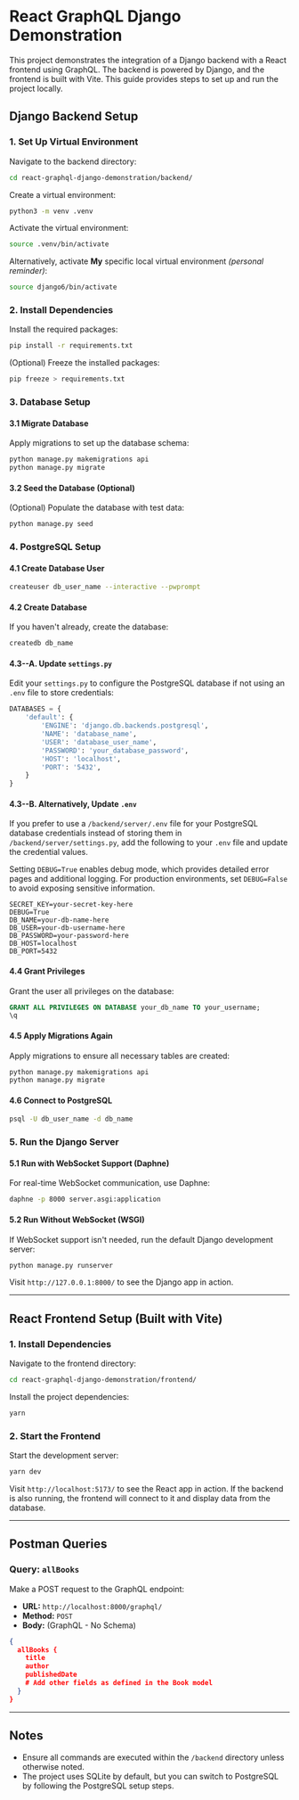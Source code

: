 # React GraphQL Django Demonstration

This project demonstrates the integration of a Django backend with a React frontend using GraphQL. The backend is powered by Django, and the frontend is built with Vite. This guide provides steps to set up and run the project locally.

## Django Backend Setup

### 1. Set Up Virtual Environment

Navigate to the backend directory:

```bash
cd react-graphql-django-demonstration/backend/
```

Create a virtual environment:

```bash
python3 -m venv .venv
```

Activate the virtual environment:

```bash
source .venv/bin/activate
```

Alternatively, activate **My** specific local virtual environment _(personal reminder)_:

```bash
source django6/bin/activate
```

### 2. Install Dependencies

Install the required packages:

```bash
pip install -r requirements.txt
```

(Optional) Freeze the installed packages:

```bash
pip freeze > requirements.txt
```

### 3. Database Setup

#### 3.1 Migrate Database

Apply migrations to set up the database schema:

```bash
python manage.py makemigrations api
python manage.py migrate
```

#### 3.2 Seed the Database (Optional)

(Optional) Populate the database with test data:

```bash
python manage.py seed
```

### 4. PostgreSQL Setup

#### 4.1 Create Database User

```bash
createuser db_user_name --interactive --pwprompt
```

#### 4.2 Create Database

If you haven't already, create the database:

```bash
createdb db_name
```

#### 4.3--A. Update `settings.py`

Edit your `settings.py` to configure the PostgreSQL database if not using an `.env` file to store credentials:

```python
DATABASES = {
    'default': {
        'ENGINE': 'django.db.backends.postgresql',
        'NAME': 'database_name',
        'USER': 'database_user_name',
        'PASSWORD': 'your_database_password',
        'HOST': 'localhost',
        'PORT': '5432',
    }
}

```

#### 4.3--B. Alternatively, Update `.env`

If you prefer to use a `/backend/server/.env` file for your PostgreSQL database credentials instead of storing them in `/backend/server/settings.py`, add the following to your `.env` file and update the credential values.

Setting `DEBUG=True` enables debug mode, which provides detailed error pages and additional logging. For production environments, set `DEBUG=False` to avoid exposing sensitive information.

```.env
SECRET_KEY=your-secret-key-here
DEBUG=True
DB_NAME=your-db-name-here
DB_USER=your-db-username-here
DB_PASSWORD=your-password-here
DB_HOST=localhost
DB_PORT=5432
```

#### 4.4 Grant Privileges

Grant the user all privileges on the database:

```sql
GRANT ALL PRIVILEGES ON DATABASE your_db_name TO your_username;
\q
```

#### 4.5 Apply Migrations Again

Apply migrations to ensure all necessary tables are created:

```bash
python manage.py makemigrations api
python manage.py migrate
```

#### 4.6 Connect to PostgreSQL

```bash
psql -U db_user_name -d db_name
```

### 5. Run the Django Server

#### 5.1 Run with WebSocket Support (Daphne)

For real-time WebSocket communication, use Daphne:

```bash
daphne -p 8000 server.asgi:application
```

#### 5.2 Run Without WebSocket (WSGI)

If WebSocket support isn't needed, run the default Django development server:

```bash
python manage.py runserver
```

Visit `http://127.0.0.1:8000/` to see the Django app in action.

---

## React Frontend Setup (Built with Vite)

### 1. Install Dependencies

Navigate to the frontend directory:

```bash
cd react-graphql-django-demonstration/frontend/
```

Install the project dependencies:

```bash
yarn
```

### 2. Start the Frontend

Start the development server:

```bash
yarn dev
```

Visit `http://localhost:5173/` to see the React app in action. If the backend is also running, the frontend will connect to it and display data from the database.

---

## Postman Queries

### Query: `allBooks`

Make a POST request to the GraphQL endpoint:

- **URL:** `http://localhost:8000/graphql/`
- **Method:** `POST`
- **Body:** (GraphQL - No Schema)

```json
{
  allBooks {
    title
    author
    publishedDate
    # Add other fields as defined in the Book model
  }
}
```

---

## Notes

- Ensure all commands are executed within the `/backend` directory unless otherwise noted.
- The project uses SQLite by default, but you can switch to PostgreSQL by following the PostgreSQL setup steps.
